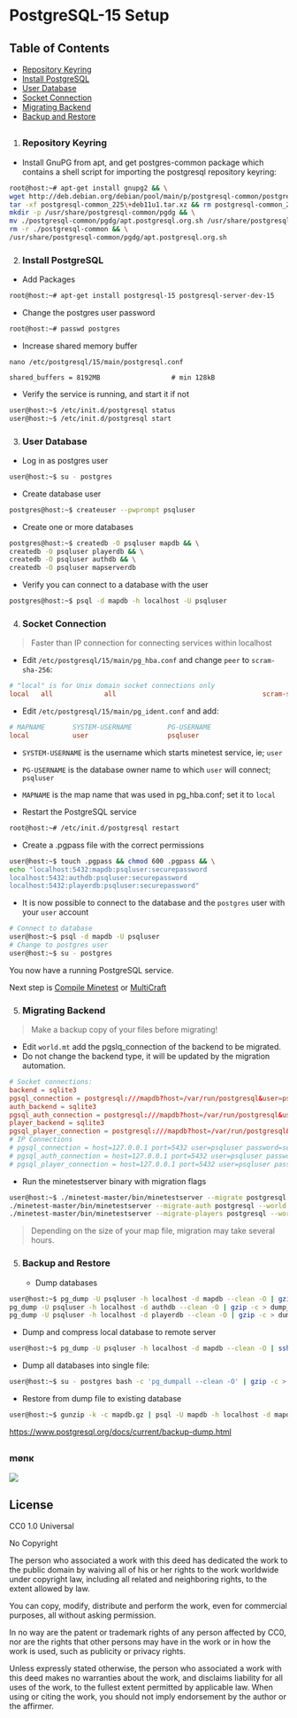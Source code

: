 PostgreSQL-15 Setup
===================
Table of Contents
------------------
   - [Repository Keyring](#repository-keyring)
   - [Install PostgreSQL](#install-postgresql)
   - [User Database](#user-database)
   - [Socket Connection](#socket-connection)
   - [Migrating Backend](#migrating-backend)
   - [Backup and Restore](#backup-and-restore)
##

1. ### Repository Keyring

- Install GnuPG from apt, and get postgres-common package which contains a shell script for importing the postgresql repository keyring:
```sh
root@host:~# apt-get install gnupg2 && \
wget http://deb.debian.org/debian/pool/main/p/postgresql-common/postgresql-common_225+deb11u1.tar.xz && \
tar -xf postgresql-common_225\+deb11u1.tar.xz && rm postgresql-common_225\+deb11u1.tar.xz && \
mkdir -p /usr/share/postgresql-common/pgdg && \
mv ./postgresql-common/pgdg/apt.postgresql.org.sh /usr/share/postgresql-common/pgdg/ && \
rm -r ./postgresql-common && \
/usr/share/postgresql-common/pgdg/apt.postgresql.org.sh
```

2. ### Install PostgreSQL
- Add Packages
```sh
root@host:~# apt-get install postgresql-15 postgresql-server-dev-15
```

- Change the postgres user password
```sh
root@host:~# passwd postgres
```

- Increase shared memory buffer

`nano /etc/postgresql/15/main/postgresql.conf`
```
shared_buffers = 8192MB                  # min 128kB

```


- Verify the service is running, and start it if not
```sh
user@host:~$ /etc/init.d/postgresql status
user@host:~$ /etc/init.d/postgresql start
```

3. ### User Database
- Log in as postgres user
```sh
user@host:~$ su - postgres
```

- Create database user
```sh
postgres@host:~$ createuser --pwprompt psqluser
```

- Create one or more databases
```sh
postgres@host:~$ createdb -O psqluser mapdb && \
createdb -O psqluser playerdb && \
createdb -O psqluser authdb && \
createdb -O psqluser mapserverdb
```

- Verify you can connect to a database with the user
```sh
postgres@host:~$ psql -d mapdb -h localhost -U psqluser
```

4. ### Socket Connection
> Faster than IP connection for connecting services within localhost
   - Edit `/etc/postgresql/15/main/pg_hba.conf` and change `peer` to `scram-sha-256`:
```conf
# "local" is for Unix domain socket connections only
local   all             all                                     scram-sha-256
```
   - Edit `/etc/postgresql/15/main/pg_ident.conf` and add:
```conf
# MAPNAME       SYSTEM-USERNAME         PG-USERNAME
local           user                    psqluser
```
 - `SYSTEM-USERNAME` is the username which starts minetest service, ie; `user`
 - `PG-USERNAME` is the database owner name to which `user` will connect; `psqluser`
 - `MAPNAME` is the map name that was used in pg_hba.conf; set it to `local`

- Restart the PostgreSQL service
```sh
root@host:~# /etc/init.d/postgresql restart
```

- Create a .pgpass file with the correct permissions
```sh
user@host:~$ touch .pgpass && chmod 600 .pgpass && \
echo "localhost:5432:mapdb:psqluser:securepassword
localhost:5432:authdb:psqluser:securepassword
localhost:5432:playerdb:psqluser:securepassword"
```

- It is now possible to connect to the database and the `postgres` user with your `user` account
```sh
# Connect to database
user@host:~$ psql -d mapdb -U psqluser
# Change to postgres user
user@host:~$ su - postgres
```

You now have a running PostgreSQL service.

Next step is [Compile Minetest](/compile_minetestserver.md) or [MultiCraft](/compile_multicraftserver.md)


5. ### Migrating Backend
> Make a backup copy of your files before migrating!
   - Edit `world.mt` add the pgslq_connection of the backend to be migrated.
   - Do not change the backend type, it will be updated by the migration automation.
```conf
# Socket connections:
backend = sqlite3
pgsql_connection = postgresql:///mapdb?host=/var/run/postgresql&user=psqluser&password=securepassword&dbname=mapdb
auth_backend = sqlite3
pgsql_auth_connection = postgresql:///mapdb?host=/var/run/postgresql&user=psqluser&password=securepassword&dbname=mapdb
player_backend = sqlite3
pgsql_player_connection = postgresql:///mapdb?host=/var/run/postgresql&user=psqluser&password=securepassword&dbname=mapdb
# IP Connections
# pgsql_connection = host=127.0.0.1 port=5432 user=psqluser password=securepassword dbname=mapdb
# pgsql_auth_connection = host=127.0.0.1 port=5432 user=psqluser password=securepassword dbname=mapdb
# pgsql_player_connection = host=127.0.0.1 port=5432 user=psqluser password=securepassword dbname=mapdb
```

- Run the minetestserver binary with migration flags
```sh
user@host:~$ ./minetest-master/bin/minetestserver --migrate postgresql --world /home/user/minetest-master/worlds/world && \
./minetest-master/bin/minetestserver --migrate-auth postgresql --world /home/user/minetest-master/worlds/world && \
./minetest-master/bin/minetestserver --migrate-players postgresql --world /home/user/minetest-master/worlds/world
```

> Depending on the size of your map file, migration may take several hours.


5. ### Backup and Restore
   - Dump databases
```sh
user@host:~$ pg_dump -U psqluser -h localhost -d mapdb --clean -O | gzip -c > dump_mapdb.gz && \
pg_dump -U psqluser -h localhost -d authdb --clean -O | gzip -c > dump_mapdb.gz && \
pg_dump -U psqluser -h localhost -d playerdb --clean -O | gzip -c > dump_mapdb.gz

```

   - Dump and compress local database to remote server
```sh
user@host:~$ pg_dump -U psqluser -h localhost -d mapdb --clean -O | ssh -p 7743 user@remote -T "gzip -c > mapdb.gz"
```

   - Dump all databases into single file:
```sh
user@host:~$ su - postgres bash -c 'pg_dumpall --clean -O' | gzip -c > dumpall_db.gz
```

- Restore from dump file to existing database
```sh
user@host:~$ gunzip -k -c mapdb.gz | psql -U mapdb -h localhost -d mapdb
```
https://www.postgresql.org/docs/current/backup-dump.html



##
### mønκ
<img decoding="async" loading="lazy" src="https://cdn.discordapp.com/emojis/1194038093775376455.webp?size=64&quality=lossless">

##
License
-------
CC0 1.0 Universal

No Copyright

The person who associated a work with this deed has dedicated the work to the public domain by waiving all of his or her rights to the work worldwide under copyright law, including all related and neighboring rights, to the extent allowed by law.

You can copy, modify, distribute and perform the work, even for commercial purposes, all without asking permission.

In no way are the patent or trademark rights of any person affected by CC0, nor are the rights that other persons may have in the work or in how the work is used, such as publicity or privacy rights.

Unless expressly stated otherwise, the person who associated a work with this deed makes no warranties about the work, and disclaims liability for all uses of the work, to the fullest extent permitted by applicable law.
When using or citing the work, you should not imply endorsement by the author or the affirmer.

